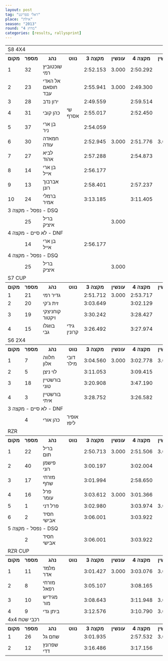 ```yaml
---
layout: post
tag: "ראלי ספרינט"
place: "אילת"
season: "2013"
round: "מרוץ 4"
categories: [results, rallysprint]
---
```


<table class="line_color big_table">
<tr>
    <td colspan="99" class="title_font">S8 4X4</td>
</tr>
<tr class="rnkh_bkcolor">
    <th class="rnkh_font">מקום</th>
    <th class="rnkh_font">מספר</th>
    <th class="rnkh_font">נהג</th>
    <th class="rnkh_font">נווט</th>
    <th class="rnkh_font">מקצה 3</th>
    <th class="rnkh_font">עונשין</th>
    <th class="rnkh_font">מקצה 4</th>
    <th class="rnkh_font">עונשין</th>
    <th class="rnkh_font">מקצה 5</th>
    <th class="rnkh_font">עונשין</th>
    <th class="rnkh_font">זמן</th>
    <th class="rnkh_font">פער</th>
</tr>
<tr class="rnk_bkcolor">
    <td class="rnk_font">1</td>
    <td class="rnk_font">32</td>
    <td class="rnk_font">שוכטוביץ רמי</td>
    <td class="rnk_font"></td>
    <td class="rnk_font">2:52.153</td>
    <td class="rnk_font">3.000</td>
    <td class="rnk_font">2:50.292</td>
    <td class="rnk_font"></td>
    <td class="rnk_font">2:47.755</td>
    <td class="rnk_font"></td>
    <td class="rnk_font">2:47.755</td>
    <td class="rnk_font"></td>
</tr>
<tr class="rnk_bkcolor">
    <td class="rnk_font">2</td>
    <td class="rnk_font">23</td>
    <td class="rnk_font">אל האדי חוסאם עבד</td>
    <td class="rnk_font"></td>
    <td class="rnk_font">2:55.941</td>
    <td class="rnk_font">3.000</td>
    <td class="rnk_font">2:49.300</td>
    <td class="rnk_font"></td>
    <td class="rnk_font">2:50.092</td>
    <td class="rnk_font">3.000</td>
    <td class="rnk_font">2:49.300</td>
    <td class="rnk_font">1.545</td>
</tr>
<tr class="rnk_bkcolor">
    <td class="rnk_font">3</td>
    <td class="rnk_font">28</td>
    <td class="rnk_font">ירון נדב</td>
    <td class="rnk_font"></td>
    <td class="rnk_font">2:49.559</td>
    <td class="rnk_font"></td>
    <td class="rnk_font">2:59.514</td>
    <td class="rnk_font"></td>
    <td class="rnk_font">2:50.985</td>
    <td class="rnk_font"></td>
    <td class="rnk_font">2:49.559</td>
    <td class="rnk_font">1.804</td>
</tr>
<tr class="rnk_bkcolor">
    <td class="rnk_font">4</td>
    <td class="rnk_font">31</td>
    <td class="rnk_font">כהן קובי</td>
    <td class="rnk_font">שי אסרף</td>
    <td class="rnk_font">2:55.017</td>
    <td class="rnk_font"></td>
    <td class="rnk_font">2:52.450</td>
    <td class="rnk_font"></td>
    <td class="rnk_font">2:53.937</td>
    <td class="rnk_font">3.000</td>
    <td class="rnk_font">2:52.450</td>
    <td class="rnk_font">4.695</td>
</tr>
<tr class="rnk_bkcolor">
    <td class="rnk_font">5</td>
    <td class="rnk_font">37</td>
    <td class="rnk_font">בן ארי ניר</td>
    <td class="rnk_font"></td>
    <td class="rnk_font">2:54.059</td>
    <td class="rnk_font"></td>
    <td class="rnk_font"></td>
    <td class="rnk_font"></td>
    <td class="rnk_font"></td>
    <td class="rnk_font"></td>
    <td class="rnk_font">2:54.059</td>
    <td class="rnk_font">6.304</td>
</tr>
<tr class="rnk_bkcolor">
    <td class="rnk_font">6</td>
    <td class="rnk_font">30</td>
    <td class="rnk_font">חמאדה עודה</td>
    <td class="rnk_font"></td>
    <td class="rnk_font">2:52.945</td>
    <td class="rnk_font">3.000</td>
    <td class="rnk_font">2:51.776</td>
    <td class="rnk_font">3.000</td>
    <td class="rnk_font">2:52.718</td>
    <td class="rnk_font">6.000</td>
    <td class="rnk_font">2:54.776</td>
    <td class="rnk_font">7.021</td>
</tr>
<tr class="rnk_bkcolor">
    <td class="rnk_font">7</td>
    <td class="rnk_font">27</td>
    <td class="rnk_font">לביא אהוד</td>
    <td class="rnk_font"></td>
    <td class="rnk_font">2:57.288</td>
    <td class="rnk_font"></td>
    <td class="rnk_font">2:54.873</td>
    <td class="rnk_font"></td>
    <td class="rnk_font">3:01.260</td>
    <td class="rnk_font"></td>
    <td class="rnk_font">2:54.873</td>
    <td class="rnk_font">7.118</td>
</tr>
<tr class="rnk_bkcolor">
    <td class="rnk_font">8</td>
    <td class="rnk_font">14</td>
    <td class="rnk_font">בן ארי אייל</td>
    <td class="rnk_font"></td>
    <td class="rnk_font">2:56.177</td>
    <td class="rnk_font"></td>
    <td class="rnk_font"></td>
    <td class="rnk_font"></td>
    <td class="rnk_font"></td>
    <td class="rnk_font"></td>
    <td class="rnk_font">2:56.177</td>
    <td class="rnk_font">8.422</td>
</tr>
<tr class="rnk_bkcolor">
    <td class="rnk_font">9</td>
    <td class="rnk_font">13</td>
    <td class="rnk_font">אברבוך רונן</td>
    <td class="rnk_font"></td>
    <td class="rnk_font">2:58.401</td>
    <td class="rnk_font"></td>
    <td class="rnk_font">2:57.237</td>
    <td class="rnk_font"></td>
    <td class="rnk_font">3:04.990</td>
    <td class="rnk_font">9.000</td>
    <td class="rnk_font">2:57.237</td>
    <td class="rnk_font">9.482</td>
</tr>
<tr class="rnk_bkcolor">
    <td class="rnk_font">10</td>
    <td class="rnk_font">24</td>
    <td class="rnk_font">ברמלי אמיר</td>
    <td class="rnk_font"></td>
    <td class="rnk_font">3:13.185</td>
    <td class="rnk_font"></td>
    <td class="rnk_font">3:11.405</td>
    <td class="rnk_font"></td>
    <td class="rnk_font">3:25.478</td>
    <td class="rnk_font">3.000</td>
    <td class="rnk_font">3:11.405</td>
    <td class="rnk_font">23.650</td>
</tr>
<tr>
    <td colspan="99" class="subtitle_font">נפסל - מקצה 3 - DSQ</td>
</tr>
<tr class="rnk_bkcolor">
    <td class="rnk_font"></td>
    <td class="rnk_font">25</td>
    <td class="rnk_font">בריל איציק</td>
    <td class="rnk_font"></td>
    <td class="rnk_font"></td>
    <td class="rnk_font">3.000</td>
    <td class="rnk_font"></td>
    <td class="rnk_font"></td>
    <td class="rnk_font"></td>
    <td class="rnk_font"></td>
    <td class="rnk_font"></td>
    <td class="rnk_font"></td>
</tr>
<tr>
    <td colspan="99" class="subtitle_font">לא סיים - מקצה 4 - DNF</td>
</tr>
<tr class="rnk_bkcolor">
    <td class="rnk_font"></td>
    <td class="rnk_font">14</td>
    <td class="rnk_font">בן ארי אייל</td>
    <td class="rnk_font"></td>
    <td class="rnk_font">2:56.177</td>
    <td class="rnk_font"></td>
    <td class="rnk_font"></td>
    <td class="rnk_font"></td>
    <td class="rnk_font"></td>
    <td class="rnk_font"></td>
    <td class="rnk_font"></td>
    <td class="rnk_font"></td>
</tr>
<tr>
    <td colspan="99" class="subtitle_font">נפסל - מקצה 4 - DSQ</td>
</tr>
<tr class="rnk_bkcolor">
    <td class="rnk_font"></td>
    <td class="rnk_font">25</td>
    <td class="rnk_font">בריל איציק</td>
    <td class="rnk_font"></td>
    <td class="rnk_font"></td>
    <td class="rnk_font">3.000</td>
    <td class="rnk_font"></td>
    <td class="rnk_font"></td>
    <td class="rnk_font"></td>
    <td class="rnk_font"></td>
    <td class="rnk_font"></td>
    <td class="rnk_font"></td>
</tr>
<tr>
    <td colspan="99" class="title_font">S7 CUP</td>
</tr>
<tr class="rnkh_bkcolor">
    <th class="rnkh_font">מקום</th>
    <th class="rnkh_font">מספר</th>
    <th class="rnkh_font">נהג</th>
    <th class="rnkh_font">נווט</th>
    <th class="rnkh_font">מקצה 3</th>
    <th class="rnkh_font">עונשין</th>
    <th class="rnkh_font">מקצה 4</th>
    <th class="rnkh_font">עונשין</th>
    <th class="rnkh_font">מקצה 5</th>
    <th class="rnkh_font">עונשין</th>
    <th class="rnkh_font">זמן</th>
    <th class="rnkh_font">פער</th>
</tr>
<tr class="rnk_bkcolor">
    <td class="rnk_font">1</td>
    <td class="rnk_font">21</td>
    <td class="rnk_font">גדיר רמי</td>
    <td class="rnk_font"></td>
    <td class="rnk_font">2:51.712</td>
    <td class="rnk_font">3.000</td>
    <td class="rnk_font">2:53.717</td>
    <td class="rnk_font"></td>
    <td class="rnk_font">2:57.290</td>
    <td class="rnk_font"></td>
    <td class="rnk_font">2:53.717</td>
    <td class="rnk_font"></td>
</tr>
<tr class="rnk_bkcolor">
    <td class="rnk_font">2</td>
    <td class="rnk_font">20</td>
    <td class="rnk_font">זית ג'קי</td>
    <td class="rnk_font"></td>
    <td class="rnk_font">3:03.649</td>
    <td class="rnk_font"></td>
    <td class="rnk_font">3:02.129</td>
    <td class="rnk_font"></td>
    <td class="rnk_font">3:22.082</td>
    <td class="rnk_font"></td>
    <td class="rnk_font">3:02.129</td>
    <td class="rnk_font">8.412</td>
</tr>
<tr class="rnk_bkcolor">
    <td class="rnk_font">3</td>
    <td class="rnk_font">19</td>
    <td class="rnk_font">קוחניצקי ויקטור</td>
    <td class="rnk_font"></td>
    <td class="rnk_font">3:30.242</td>
    <td class="rnk_font"></td>
    <td class="rnk_font">3:28.427</td>
    <td class="rnk_font"></td>
    <td class="rnk_font">3:15.643</td>
    <td class="rnk_font">6.000</td>
    <td class="rnk_font">3:21.643</td>
    <td class="rnk_font">27.926</td>
</tr>
<tr class="rnk_bkcolor">
    <td class="rnk_font">4</td>
    <td class="rnk_font">15</td>
    <td class="rnk_font">בוזגלו גבי</td>
    <td class="rnk_font">גידי קרונין</td>
    <td class="rnk_font">3:26.492</td>
    <td class="rnk_font"></td>
    <td class="rnk_font">3:27.974</td>
    <td class="rnk_font"></td>
    <td class="rnk_font">3:32.234</td>
    <td class="rnk_font">3.000</td>
    <td class="rnk_font">3:26.492</td>
    <td class="rnk_font">32.775</td>
</tr>
<tr>
    <td colspan="99" class="title_font">S6 2X4</td>
</tr>
<tr class="rnkh_bkcolor">
    <th class="rnkh_font">מקום</th>
    <th class="rnkh_font">מספר</th>
    <th class="rnkh_font">נהג</th>
    <th class="rnkh_font">נווט</th>
    <th class="rnkh_font">מקצה 3</th>
    <th class="rnkh_font">עונשין</th>
    <th class="rnkh_font">מקצה 4</th>
    <th class="rnkh_font">עונשין</th>
    <th class="rnkh_font">מקצה 5</th>
    <th class="rnkh_font">עונשין</th>
    <th class="rnkh_font">זמן</th>
    <th class="rnkh_font">פער</th>
</tr>
<tr class="rnk_bkcolor">
    <td class="rnk_font">1</td>
    <td class="rnk_font">7</td>
    <td class="rnk_font">חלווה אלון</td>
    <td class="rnk_font">דובי מילר</td>
    <td class="rnk_font">3:04.560</td>
    <td class="rnk_font">3.000</td>
    <td class="rnk_font">3:02.778</td>
    <td class="rnk_font">3.000</td>
    <td class="rnk_font">3:04.288</td>
    <td class="rnk_font"></td>
    <td class="rnk_font">3:04.288</td>
    <td class="rnk_font"></td>
</tr>
<tr class="rnk_bkcolor">
    <td class="rnk_font">2</td>
    <td class="rnk_font">5</td>
    <td class="rnk_font">לוי ניצן</td>
    <td class="rnk_font"></td>
    <td class="rnk_font">3:11.053</td>
    <td class="rnk_font"></td>
    <td class="rnk_font">3:09.415</td>
    <td class="rnk_font"></td>
    <td class="rnk_font">3:08.850</td>
    <td class="rnk_font"></td>
    <td class="rnk_font">3:08.850</td>
    <td class="rnk_font">4.562</td>
</tr>
<tr class="rnk_bkcolor">
    <td class="rnk_font">3</td>
    <td class="rnk_font">18</td>
    <td class="rnk_font">בורשטיין טוני</td>
    <td class="rnk_font"></td>
    <td class="rnk_font">3:20.908</td>
    <td class="rnk_font"></td>
    <td class="rnk_font">3:47.190</td>
    <td class="rnk_font"></td>
    <td class="rnk_font">3:21.628</td>
    <td class="rnk_font"></td>
    <td class="rnk_font">3:20.908</td>
    <td class="rnk_font">16.620</td>
</tr>
<tr class="rnk_bkcolor">
    <td class="rnk_font">4</td>
    <td class="rnk_font">3</td>
    <td class="rnk_font">בורשטיין איתי</td>
    <td class="rnk_font"></td>
    <td class="rnk_font">3:28.752</td>
    <td class="rnk_font"></td>
    <td class="rnk_font">3:26.582</td>
    <td class="rnk_font"></td>
    <td class="rnk_font">3:26.817</td>
    <td class="rnk_font"></td>
    <td class="rnk_font">3:26.582</td>
    <td class="rnk_font">22.294</td>
</tr>
<tr>
    <td colspan="99" class="subtitle_font">לא סיים - מקצה 3 - DNF</td>
</tr>
<tr class="rnk_bkcolor">
    <td class="rnk_font"></td>
    <td class="rnk_font">4</td>
    <td class="rnk_font">כהן אורי</td>
    <td class="rnk_font">אופיר ליפז</td>
    <td class="rnk_font"></td>
    <td class="rnk_font"></td>
    <td class="rnk_font"></td>
    <td class="rnk_font"></td>
    <td class="rnk_font"></td>
    <td class="rnk_font"></td>
    <td class="rnk_font"></td>
    <td class="rnk_font"></td>
</tr>
<tr>
    <td colspan="99" class="title_font">RZR</td>
</tr>
<tr class="rnkh_bkcolor">
    <th class="rnkh_font">מקום</th>
    <th class="rnkh_font">מספר</th>
    <th class="rnkh_font">נהג</th>
    <th class="rnkh_font">נווט</th>
    <th class="rnkh_font">מקצה 3</th>
    <th class="rnkh_font">עונשין</th>
    <th class="rnkh_font">מקצה 4</th>
    <th class="rnkh_font">עונשין</th>
    <th class="rnkh_font">מקצה 5</th>
    <th class="rnkh_font">עונשין</th>
    <th class="rnkh_font">זמן</th>
    <th class="rnkh_font">פער</th>
</tr>
<tr class="rnk_bkcolor">
    <td class="rnk_font">1</td>
    <td class="rnk_font">22</td>
    <td class="rnk_font">בריל תום</td>
    <td class="rnk_font"></td>
    <td class="rnk_font">2:50.713</td>
    <td class="rnk_font">3.000</td>
    <td class="rnk_font">2:51.506</td>
    <td class="rnk_font">3.000</td>
    <td class="rnk_font">2:52.878</td>
    <td class="rnk_font">3.000</td>
    <td class="rnk_font">2:53.713</td>
    <td class="rnk_font"></td>
</tr>
<tr class="rnk_bkcolor">
    <td class="rnk_font">2</td>
    <td class="rnk_font">40</td>
    <td class="rnk_font">פישמן רוני</td>
    <td class="rnk_font"></td>
    <td class="rnk_font">3:00.197</td>
    <td class="rnk_font"></td>
    <td class="rnk_font">3:02.004</td>
    <td class="rnk_font"></td>
    <td class="rnk_font">2:58.271</td>
    <td class="rnk_font"></td>
    <td class="rnk_font">2:58.271</td>
    <td class="rnk_font">4.558</td>
</tr>
<tr class="rnk_bkcolor">
    <td class="rnk_font">3</td>
    <td class="rnk_font">17</td>
    <td class="rnk_font">מזרחי שחף</td>
    <td class="rnk_font"></td>
    <td class="rnk_font">3:01.994</td>
    <td class="rnk_font"></td>
    <td class="rnk_font">2:58.650</td>
    <td class="rnk_font"></td>
    <td class="rnk_font">3:54.037</td>
    <td class="rnk_font"></td>
    <td class="rnk_font">2:58.650</td>
    <td class="rnk_font">4.937</td>
</tr>
<tr class="rnk_bkcolor">
    <td class="rnk_font">4</td>
    <td class="rnk_font">16</td>
    <td class="rnk_font">פרל עומר</td>
    <td class="rnk_font"></td>
    <td class="rnk_font">3:03.612</td>
    <td class="rnk_font">3.000</td>
    <td class="rnk_font">3:01.366</td>
    <td class="rnk_font"></td>
    <td class="rnk_font">2:59.471</td>
    <td class="rnk_font"></td>
    <td class="rnk_font">2:59.471</td>
    <td class="rnk_font">5.758</td>
</tr>
<tr class="rnk_bkcolor">
    <td class="rnk_font">5</td>
    <td class="rnk_font">1</td>
    <td class="rnk_font">פרל דני</td>
    <td class="rnk_font"></td>
    <td class="rnk_font">3:02.980</td>
    <td class="rnk_font"></td>
    <td class="rnk_font">3:03.974</td>
    <td class="rnk_font">3.000</td>
    <td class="rnk_font">3:01.232</td>
    <td class="rnk_font"></td>
    <td class="rnk_font">3:01.232</td>
    <td class="rnk_font">7.519</td>
</tr>
<tr class="rnk_bkcolor">
    <td class="rnk_font">6</td>
    <td class="rnk_font">2</td>
    <td class="rnk_font">חסיד אבישי</td>
    <td class="rnk_font"></td>
    <td class="rnk_font">3:06.001</td>
    <td class="rnk_font"></td>
    <td class="rnk_font">3:03.922</td>
    <td class="rnk_font"></td>
    <td class="rnk_font"></td>
    <td class="rnk_font"></td>
    <td class="rnk_font">3:03.922</td>
    <td class="rnk_font">10.209</td>
</tr>
<tr>
    <td colspan="99" class="subtitle_font">נפסל - מקצה 5 - DSQ</td>
</tr>
<tr class="rnk_bkcolor">
    <td class="rnk_font"></td>
    <td class="rnk_font">2</td>
    <td class="rnk_font">חסיד אבישי</td>
    <td class="rnk_font"></td>
    <td class="rnk_font">3:06.001</td>
    <td class="rnk_font"></td>
    <td class="rnk_font">3:03.922</td>
    <td class="rnk_font"></td>
    <td class="rnk_font"></td>
    <td class="rnk_font"></td>
    <td class="rnk_font"></td>
    <td class="rnk_font"></td>
</tr>
<tr>
    <td colspan="99" class="title_font">RZR CUP</td>
</tr>
<tr class="rnkh_bkcolor">
    <th class="rnkh_font">מקום</th>
    <th class="rnkh_font">מספר</th>
    <th class="rnkh_font">נהג</th>
    <th class="rnkh_font">נווט</th>
    <th class="rnkh_font">מקצה 3</th>
    <th class="rnkh_font">עונשין</th>
    <th class="rnkh_font">מקצה 4</th>
    <th class="rnkh_font">עונשין</th>
    <th class="rnkh_font">מקצה 5</th>
    <th class="rnkh_font">עונשין</th>
    <th class="rnkh_font">זמן</th>
    <th class="rnkh_font">פער</th>
</tr>
<tr class="rnk_bkcolor">
    <td class="rnk_font">1</td>
    <td class="rnk_font">11</td>
    <td class="rnk_font">מלמד אדר</td>
    <td class="rnk_font"></td>
    <td class="rnk_font">3:01.427</td>
    <td class="rnk_font">3.000</td>
    <td class="rnk_font">3:03.076</td>
    <td class="rnk_font">3.000</td>
    <td class="rnk_font">3:03.241</td>
    <td class="rnk_font">3.000</td>
    <td class="rnk_font">3:04.427</td>
    <td class="rnk_font"></td>
</tr>
<tr class="rnk_bkcolor">
    <td class="rnk_font">2</td>
    <td class="rnk_font">8</td>
    <td class="rnk_font">מזרחי רפאל</td>
    <td class="rnk_font"></td>
    <td class="rnk_font">3:05.107</td>
    <td class="rnk_font"></td>
    <td class="rnk_font">3:08.165</td>
    <td class="rnk_font"></td>
    <td class="rnk_font">3:07.184</td>
    <td class="rnk_font">3.000</td>
    <td class="rnk_font">3:05.107</td>
    <td class="rnk_font">0.680</td>
</tr>
<tr class="rnk_bkcolor">
    <td class="rnk_font">3</td>
    <td class="rnk_font">10</td>
    <td class="rnk_font">מגידיש מור</td>
    <td class="rnk_font"></td>
    <td class="rnk_font">3:08.643</td>
    <td class="rnk_font"></td>
    <td class="rnk_font">3:11.948</td>
    <td class="rnk_font">3.000</td>
    <td class="rnk_font">3:10.161</td>
    <td class="rnk_font"></td>
    <td class="rnk_font">3:08.643</td>
    <td class="rnk_font">4.216</td>
</tr>
<tr class="rnk_bkcolor">
    <td class="rnk_font">4</td>
    <td class="rnk_font">9</td>
    <td class="rnk_font">ביתן גדי</td>
    <td class="rnk_font"></td>
    <td class="rnk_font">3:12.576</td>
    <td class="rnk_font"></td>
    <td class="rnk_font">3:10.790</td>
    <td class="rnk_font">3.000</td>
    <td class="rnk_font">3:09.676</td>
    <td class="rnk_font"></td>
    <td class="rnk_font">3:09.676</td>
    <td class="rnk_font">5.249</td>
</tr>
<tr>
    <td colspan="99" class="title_font">4x4 רכבי שטח</td>
</tr>
<tr class="rnkh_bkcolor">
    <th class="rnkh_font">מקום</th>
    <th class="rnkh_font">מספר</th>
    <th class="rnkh_font">נהג</th>
    <th class="rnkh_font">נווט</th>
    <th class="rnkh_font">מקצה 3</th>
    <th class="rnkh_font">עונשין</th>
    <th class="rnkh_font">מקצה 4</th>
    <th class="rnkh_font">עונשין</th>
    <th class="rnkh_font">מקצה 5</th>
    <th class="rnkh_font">עונשין</th>
    <th class="rnkh_font">זמן</th>
    <th class="rnkh_font">פער</th>
</tr>
<tr class="rnk_bkcolor">
    <td class="rnk_font">1</td>
    <td class="rnk_font">26</td>
    <td class="rnk_font">שחם גל</td>
    <td class="rnk_font"></td>
    <td class="rnk_font">3:01.935</td>
    <td class="rnk_font"></td>
    <td class="rnk_font">2:57.532</td>
    <td class="rnk_font">3.000</td>
    <td class="rnk_font">2:55.019</td>
    <td class="rnk_font"></td>
    <td class="rnk_font">2:55.019</td>
    <td class="rnk_font"></td>
</tr>
<tr class="rnk_bkcolor">
    <td class="rnk_font">2</td>
    <td class="rnk_font">12</td>
    <td class="rnk_font">שפרונץ דדי</td>
    <td class="rnk_font"></td>
    <td class="rnk_font">3:16.486</td>
    <td class="rnk_font"></td>
    <td class="rnk_font">3:17.156</td>
    <td class="rnk_font"></td>
    <td class="rnk_font">3:16.296</td>
    <td class="rnk_font"></td>
    <td class="rnk_font">3:16.296</td>
    <td class="rnk_font">21.277</td>
</tr>
</table>

